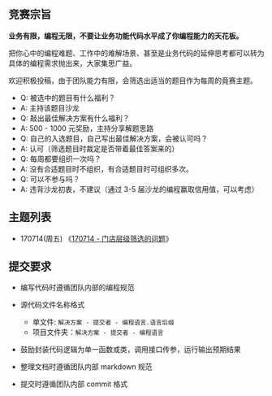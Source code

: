## 竞赛宗旨

**业务有限，编程无限，不要让业务功能代码水平成了你编程能力的天花板。**

把你心中的编程难题、工作中的难解场景、甚至是业务代码的延伸思考都可以转为具体的编程需求抛出来，大家集思广益。

欢迎积极投稿，由于团队能力有限，会筛选出适当的题目作为每周的竟赛主题。

- Q: 被选中的题目有什么福利？
- A: 主持该题目沙龙
- Q: 敲出最佳解决方案有什么福利？
- A: 500 - 1000 元奖励，主持分享解题思路
- Q: 自己的入选题目，自己写出最佳解决方案，会被认可吗？
- A: 认可（筛选题目时裁定是否带着最佳答案来的）
- Q: 每周都要组织一次吗？
- A: 没有合适题目时不组织，有合适题目时可组织多次。
- Q: 可以不参与吗？
- A: 违背沙龙初衷，不建议（通过 3-5 届沙龙的编程赢取信用值，可以考虑）

## 主题列表

- 170714(周五) 《[170714 - 门店层级筛选的问题](170714%20-%20门店层级筛选的问题/170714%20-%20门店层级筛选的问题.md)》

## 提交要求

- 编写代码时遵循团队内部的编程规范
- 源代码文件名称格式
    - 单文件: `解决方案 - 提交者 - 编程语言.语言后缀`
    - 项目文件夹：`解决方案 - 提交者 - 编程语言`

- 鼓励封装代码逻辑为单一函数或类，调用接口传参，运行输出预期结果
- 整理文档时遵循团队内部 markdown 规范
- 提交时遵循团队内部 commit 格式
